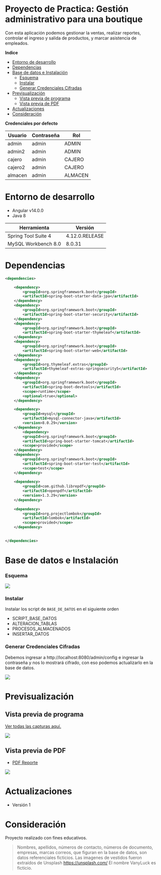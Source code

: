# Proyecto de Practica: Gestión administrativo para una boutique

Con esta aplicación podemos gestionar la ventas, realizar reportes, controlar el ingreso y salida de productos, y marcar asistencia de empleados.


**Indice**

* [Entorno de desarrollo](#entorno-de-desarrollo)
* [Dependencias](#dependencias)
* [Base de datos e Instalación](#base-de-datos-e-instalación)
    - [Esquema](#esquema)
    - [Instalar](#instalar)
    - [Generar Credenciales Cifradas](#generar-credenciales-cifradas)
* [Previsualización](#previsualización)
    - [Vista previa de programa](#vista-previa-de-programa)
    - [Vista previa de PDF](#vista-previa-de-pdf)
* [Actualizaciones](#actualizaciones)
* [Consideración](#consideración)


**Credenciales por defecto**

| Usuario | Contraseña | Rol |
| ------------ | ------------ | ------------ | 
| admin | admin | ADMIN |
| admin2 | admin | ADMIN |
| cajero | admin | CAJERO |
| cajero2 | admin | CAJERO |
| almacen | admin | ALMACEN |


# Entorno de desarrollo

- Angular v14.0.0
- Java 8


| Herramienta | Versión |
| ------------ | ------------ | 
|  Spring Tool Suite 4  | 4.12.0.RELEASE |
| MySQL Workbench 8.0 | 8.0.31 |



# Dependencias

```xml
<dependencies>

	<dependency>
		<groupId>org.springframework.boot</groupId>
		<artifactId>spring-boot-starter-data-jpa</artifactId>
	</dependency>
	<dependency>
		<groupId>org.springframework.boot</groupId>
		<artifactId>spring-boot-starter-security</artifactId>
	</dependency>
	<dependency>
		<groupId>org.springframework.boot</groupId>
		<artifactId>spring-boot-starter-thymeleaf</artifactId>
	</dependency>
	<dependency>
		<groupId>org.springframework.boot</groupId>
		<artifactId>spring-boot-starter-web</artifactId>
	</dependency>
	<dependency>
		<groupId>org.thymeleaf.extras</groupId>
		<artifactId>thymeleaf-extras-springsecurity5</artifactId>
	</dependency>	
	<dependency>
		<groupId>org.springframework.boot</groupId>
		<artifactId>spring-boot-devtools</artifactId>
		<scope>runtime</scope>
		<optional>true</optional>
	</dependency>	

	<dependency>
		<groupId>mysql</groupId>
		<artifactId>mysql-connector-java</artifactId>
		<version>8.0.29</version>
	</dependency>
		<dependency>
		<groupId>org.springframework.boot</groupId>
		<artifactId>spring-boot-starter-tomcat</artifactId>
		<scope>provided</scope>
	</dependency>
	<dependency>
		<groupId>org.springframework.boot</groupId>
		<artifactId>spring-boot-starter-test</artifactId>
		<scope>test</scope>
	</dependency>
			
	<dependency>
		<groupId>com.github.librepdf</groupId>
		<artifactId>openpdf</artifactId>
		<version>1.3.29</version>
	</dependency>
	
	<dependency>
		<groupId>org.projectlombok</groupId>
		<artifactId>lombok</artifactId>
		<scope>provided</scope>
	</dependency>
	
	
</dependencies>
```



# Base de datos e Instalación

### Esquema

![](https://i.postimg.cc/gdcmNwp3/data-vanyluck.png)

### Instalar

Instalar los script de `BASE_DE_DATOS` en el siguiente orden

* SCRIPT_BASE_DATOS
* ALTERACION_TABLAS
* PROCESOS_ALMACENADOS
* INSERTAR_DATOS

### Generar Credenciales Cifradas

Debemos ingresar a http://localhost:8080/admin/config e ingresar la contraseña y nos lo mostrará cifrado, con eso podemos actualizarlo en la base de datos.


 ![](https://i.postimg.cc/hSbR0n3C/img-8.png) 



# Previsualización

## Vista previa de programa

[Ver todas las capturas aquí.](https://drive.google.com/drive/folders/14NQ0OrYtI6IAaRkwnCwt4LxmpDzzHXYs?usp=drive_link "Ver todas las capturas aquí.")

 ![](https://i.postimg.cc/hg0RmK7h/img-5.png) 


## Vista previa de PDF


- [PDF Reporte](https://drive.google.com/file/d/1ClQWHereeEddy5rlXOE2dhy1fFhHZC8Z/view?usp=drive_link "PDF Reporte")

![](https://i.postimg.cc/QCWhM9Dp/reporte.jpg) 


# Actualizaciones

- Versión 1

# Consideración

Proyecto realizado con fines educativos.

> Nombres, apellidos, números de contacto, números de documento, empresas, marcas correos, que figuran en la base de datos, son datos referenciales ficticios.
> Las imagenes de vestidos fueron extraídos de Unsplash https://unsplash.com/
> El nombre VanyLuck es ficticio.
